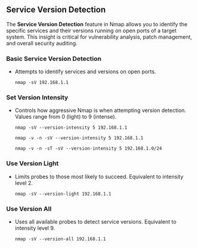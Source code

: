 ## **Service Version Detection**

The **Service Version Detection** feature in Nmap allows you to identify the specific services and their versions running on open ports of a target system. This insight is critical for vulnerability analysis, patch management, and overall security auditing.

### **Basic Service Version Detection**

* Attempts to identify services and versions on open ports.

  ```
  nmap -sV 192.168.1.1
  ```



### **Set Version Intensity**

* Controls how aggressive Nmap is when attempting version detection. Values range from 0 (light) to 9 (intense).

  ```
  nmap -sV --version-intensity 5 192.168.1.1
  ```

  ```
  nmap -v -n -sV --version-intensity 5 192.168.1.1
  ```

  ```
  nmap -v -n -sT -sV --version-intensity 5 192.168.1.0/24
  ```



### **Use Version Light**

* Limits probes to those most likely to succeed. Equivalent to intensity level 2.

  ```
  nmap -sV --version-light 192.168.1.1
  ```



### **Use Version All**

* Uses all available probes to detect service versions. Equivalent to intensity level 9.

  ```
  nmap -sV --version-all 192.168.1.1
  ```
